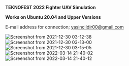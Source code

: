**TEKNOFEST 2022 Fighter UAV Simulation**

**Works on Ubuntu 20.04 and Upper Versions**

E-mail address for connection; yasincildir00@gmail.com

![Screenshot from 2021-12-30 03-12-38](https://user-images.githubusercontent.com/95924647/147712191-079258bf-4ea4-46f1-93d9-c05a3170d36e.png)
![Screenshot from 2021-12-30 03-13-00](https://user-images.githubusercontent.com/95924647/147712195-4ad85769-c441-4ceb-9a79-1a6f10149bfc.png)
![Screenshot from 2021-12-30 03-15-05](https://user-images.githubusercontent.com/95924647/147712197-1e42b3a2-bc0e-4126-a29f-7b50ee38363d.png)
![Screenshot from 2022-03-14 21-40-02](https://user-images.githubusercontent.com/95924647/158239630-4b3a402f-ad2e-40d7-9458-d540f8ccccb6.png)
![Screenshot from 2022-03-14 21-40-12](https://user-images.githubusercontent.com/95924647/158239644-a23d3534-9989-4aa1-abb6-3d97c00efb5f.png)

